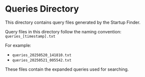 # Queries Directory

This directory contains query files generated by the Startup Finder.

Query files in this directory follow the naming convention:
`queries_[timestamp].txt`

For example:
- `queries_20250520_141810.txt`
- `queries_20250521_005542.txt`

These files contain the expanded queries used for searching.
